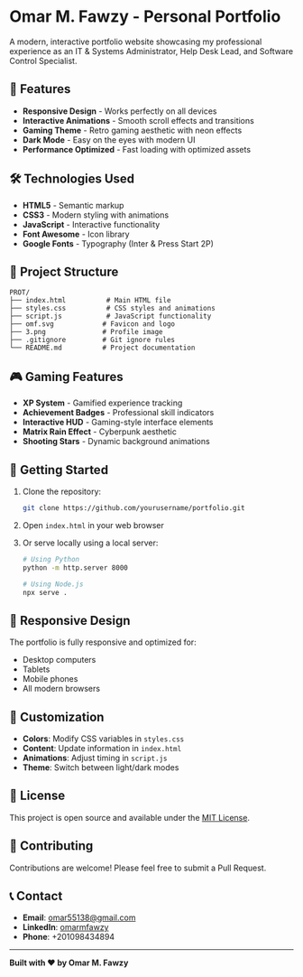 # Omar M. Fawzy - Personal Portfolio

A modern, interactive portfolio website showcasing my professional experience as an IT & Systems Administrator, Help Desk Lead, and Software Control Specialist.

## 🚀 Features

- **Responsive Design** - Works perfectly on all devices
- **Interactive Animations** - Smooth scroll effects and transitions
- **Gaming Theme** - Retro gaming aesthetic with neon effects
- **Dark Mode** - Easy on the eyes with modern UI
- **Performance Optimized** - Fast loading with optimized assets

## 🛠️ Technologies Used

- **HTML5** - Semantic markup
- **CSS3** - Modern styling with animations
- **JavaScript** - Interactive functionality
- **Font Awesome** - Icon library
- **Google Fonts** - Typography (Inter & Press Start 2P)

## 📁 Project Structure

```
PROT/
├── index.html          # Main HTML file
├── styles.css          # CSS styles and animations
├── script.js           # JavaScript functionality
├── omf.svg            # Favicon and logo
├── 3.png              # Profile image
├── .gitignore         # Git ignore rules
└── README.md          # Project documentation
```

## 🎮 Gaming Features

- **XP System** - Gamified experience tracking
- **Achievement Badges** - Professional skill indicators
- **Interactive HUD** - Gaming-style interface elements
- **Matrix Rain Effect** - Cyberpunk aesthetic
- **Shooting Stars** - Dynamic background animations

## 🚀 Getting Started

1. Clone the repository:
   ```bash
   git clone https://github.com/yourusername/portfolio.git
   ```

2. Open `index.html` in your web browser

3. Or serve locally using a local server:
   ```bash
   # Using Python
   python -m http.server 8000
   
   # Using Node.js
   npx serve .
   ```

## 📱 Responsive Design

The portfolio is fully responsive and optimized for:
- Desktop computers
- Tablets
- Mobile phones
- All modern browsers

## 🎨 Customization

- **Colors**: Modify CSS variables in `styles.css`
- **Content**: Update information in `index.html`
- **Animations**: Adjust timing in `script.js`
- **Theme**: Switch between light/dark modes

## 📄 License

This project is open source and available under the [MIT License](LICENSE).

## 🤝 Contributing

Contributions are welcome! Please feel free to submit a Pull Request.

## 📞 Contact

- **Email**: omar55138@gmail.com
- **LinkedIn**: [omarmfawzy](https://www.linkedin.com/in/omarmfawzy/)
- **Phone**: +201098434894

---

**Built with ❤️ by Omar M. Fawzy**
